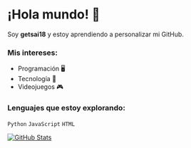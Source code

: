 # ¡Hola mundo! 👋  
Soy **getsai18** y estoy aprendiendo a personalizar mi GitHub.  

### Mis intereses:  
- Programación 🖥️  
- Tecnología 🤖  
- Videojuegos 🎮  

### Lenguajes que estoy explorando:  
`Python` `JavaScript` `HTML`  

[![GitHub Stats](https://github-readme-stats.vercel.app/api?username=getsai18&show_icons=true&theme=radical)](https://github.com/getsai18)
